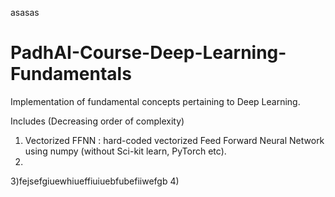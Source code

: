 asasas


# PadhAI-Course-Deep-Learning-Fundamentals

Implementation of fundamental concepts pertaining to Deep Learning.

Includes (Decreasing order of complexity)

1) Vectorized FFNN : hard-coded vectorized Feed Forward Neural Network using numpy (without Sci-kit learn, PyTorch etc). 
2) 
3)fejsefgiuewhiueffiuiuebfubefiiwefgb
4)
